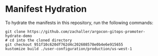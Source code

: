 # Manifest Hydration

To hydrate the manifests in this repository, run the following commands:

```shell
git clone https://github.com/zachaller/argocon-gitops-promoter-hydrate-demo
# cd into the cloned directory
git checkout 951f10c620df762d4c202608578e0b4e6e915655
kustomize build ./user-configuration/production/us-west-1
```
